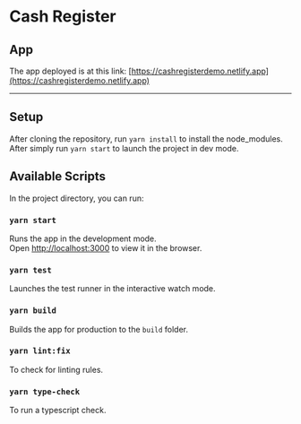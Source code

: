 # Cash Register

## App
The app deployed is at this link: [https://cashregisterdemo.netlify.app](https://cashregisterdemo.netlify.app)

------------

## Setup

After cloning the repository, run `yarn install` to install the node_modules. After simply run `yarn start` to launch the project in dev mode.

## Available Scripts

In the project directory, you can run:

### `yarn start`

Runs the app in the development mode.\
Open [http://localhost:3000](http://localhost:3000) to view it in the browser.

### `yarn test`

Launches the test runner in the interactive watch mode.

### `yarn build`

Builds the app for production to the `build` folder.

### `yarn lint:fix`

To check for linting rules.

### `yarn type-check`

To run a typescript check.
